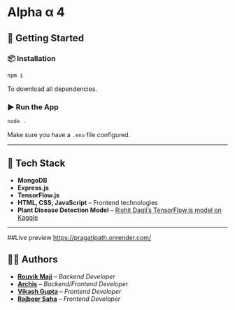 # Alpha α 4

## 🚀 Getting Started

### 📦 Installation
```bash
npm i
```
To download all dependencies.

### ▶️ Run the App
```bash
node .
```
Make sure you have a `.env` file configured.

---

## 🧠 Tech Stack

- **MongoDB** 
- **Express.js** 
- **TensorFlow.js** 
- **HTML, CSS, JavaScript** – Frontend technologies
- **Plant Disease Detection Model** – [Rishit Dagli’s TensorFlow.js model on Kaggle](https://www.kaggle.com/models/rishitdagli/plant-disease/tfJs)

---

##Live preview 
https://pragatipath.onrender.com/

## 👨‍💻 Authors

- [**Rouvik Maji**](https://github.com/Rouvik) – *Backend Developer*
- [**Archis**](https://github.com/Dealer-09) – *Backend/Frontend Developer*
- [**Vikash Gupta**](https://github.com/vikashgupta16) – *Frontend Developer*
- [**Rajbeer Saha**](https://github.com/pixelpioneer404) – *Frontend Developer*

